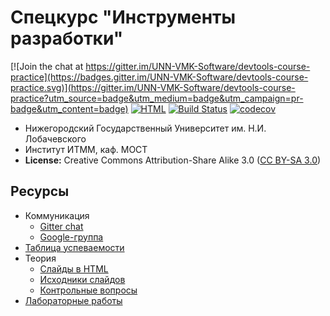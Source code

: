 # Спецкурс "Инструменты разработки"

[![Join the chat at https://gitter.im/UNN-VMK-Software/devtools-course-practice](https://badges.gitter.im/UNN-VMK-Software/devtools-course-practice.svg)](https://gitter.im/UNN-VMK-Software/devtools-course-practice?utm_source=badge&utm_medium=badge&utm_campaign=pr-badge&utm_content=badge)
[![HTML][html-badge]][html]
[![Build Status](https://travis-ci.org/UNN-VMK-Software/devtools-course-practice.svg?branch=master)](https://travis-ci.org/UNN-VMK-Software/devtools-course-practice)
[![codecov](https://codecov.io/gh/UNN-VMK-Software/devtools-course-practice/branch/master/graph/badge.svg)](https://codecov.io/gh/UNN-VMK-Software/devtools-course-practice)
<!-- [![Documentation](https://readthedocs.org/projects/devtools-course-practice/badge/?version=latest)](http://devtools-course-practice.readthedocs.org) -->

 - Нижегородский Государственный Университет им. Н.И. Лобачевского
 - Институт ИТММ, каф. МОСТ
 - __License:__ Creative Commons Attribution-Share Alike 3.0 ([CC BY-SA 3.0][license])

## Ресурсы

 - Коммуникация
   - [Gitter chat][gitter]
   - [Google-группа][mailing-list]
 - [Таблица успеваемости][hall-of-fame]
 - Теория
   - [Слайды в HTML][html]
   - [Исходники слайдов][theory]
   - [Контрольные вопросы][control-questions]
 - [Лабораторные работы][labs]

<!-- LINKS -->

[gitter]:            https://gitter.im/UNN-VMK-Software/devtools-course-practice
[license]:           http://creativecommons.org/licenses/by-sa/3.0/
[mailing-list]:      https://groups.google.com/forum/?hl=ru#!forum/devtools-course
[hall-of-fame]:      https://docs.google.com/spreadsheet/ccc?key=0AsBBkrQIoSbjdEdTUFRsaUw3LV92eVhwXzYtb0tZNHc#gid=5
[labs]:              https://github.com/UNN-VMK-Software/devtools-course-theory/tree/master/lab-guide
[control-questions]: https://github.com/UNN-VMK-Software/devtools-course-theory/blob/master/slides/control-questions.md
[theory]:            https://github.com/UNN-VMK-Software/devtools-course-theory
[html]:              http://unn-vmk-software.github.io/devtools-course-theory/
[html-badge]:        https://img.shields.io/badge/slides-html-blue.svg
